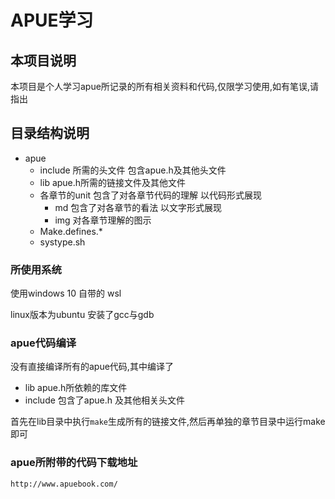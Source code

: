 # APUE学习

## 本项目说明

本项目是个人学习apue所记录的所有相关资料和代码,仅限学习使用,如有笔误,请指出


## 目录结构说明

- apue
	- include 所需的头文件 包含apue.h及其他头文件
	- lib apue.h所需的链接文件及其他文件
	- 各章节的unit 包含了对各章节代码的理解 以代码形式展现
		- md 包含了对各章节的看法 以文字形式展现
		- img 对各章节理解的图示
	- Make.defines.*
	- systype.sh




### 所使用系统

使用windows 10 自带的 wsl 

linux版本为ubuntu 安装了gcc与gdb 


### apue代码编译

没有直接编译所有的apue代码,其中编译了
- lib apue.h所依赖的库文件
- include 包含了apue.h 及其他相关头文件

首先在lib目录中执行`make`生成所有的链接文件,然后再单独的章节目录中运行make即可


### apue所附带的代码下载地址

`http://www.apuebook.com/`